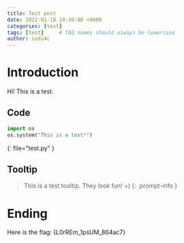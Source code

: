 ```yaml
---
title: Test post
date: 2022-01-18 14:30:00 +0000
categories: [test]
tags: [test]     # TAG names should always be lowercase
author: zodi4c
---
```


# Introduction

Hi! This is a test.

## Code

```python
import os
os.system("This is a test!")
```
{: file="test.py" }

## Tooltip

> This is a test tooltip. They look fun! =)
{: .prompt-info }

# Ending

Here is the flag:
{L0rREm_1psUM_864ac7}
